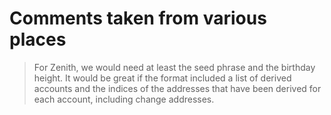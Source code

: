 # Comments taken from various places

> For Zenith, we would need at least the seed phrase and the birthday height.
> It would be great if the format included a list of derived accounts and the indices of the
> addresses that have been derived for each account, including change addresses.
